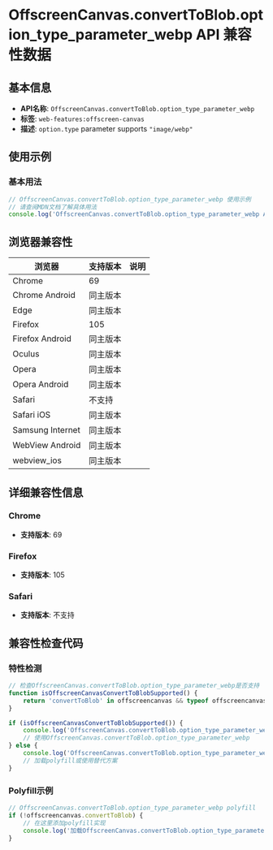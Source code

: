 # OffscreenCanvas.convertToBlob.option_type_parameter_webp API 兼容性数据

## 基本信息

- **API名称**: `OffscreenCanvas.convertToBlob.option_type_parameter_webp`
- **标签**: `web-features:offscreen-canvas`
- **描述**: `option.type` parameter supports `"image/webp"`

## 使用示例

### 基本用法

```javascript
// OffscreenCanvas.convertToBlob.option_type_parameter_webp 使用示例
// 请查阅MDN文档了解具体用法
console.log('OffscreenCanvas.convertToBlob.option_type_parameter_webp API');
```

## 浏览器兼容性

| 浏览器 | 支持版本 | 说明 |
|--------|----------|------|
| Chrome | 69 |  |
| Chrome Android | 同主版本 |  |
| Edge | 同主版本 |  |
| Firefox | 105 |  |
| Firefox Android | 同主版本 |  |
| Oculus | 同主版本 |  |
| Opera | 同主版本 |  |
| Opera Android | 同主版本 |  |
| Safari | 不支持 |  |
| Safari iOS | 同主版本 |  |
| Samsung Internet | 同主版本 |  |
| WebView Android | 同主版本 |  |
| webview_ios | 同主版本 |  |

## 详细兼容性信息

### Chrome

- **支持版本**: 69

### Firefox

- **支持版本**: 105

### Safari

- **支持版本**: 不支持

## 兼容性检查代码

### 特性检测

```javascript
// 检查OffscreenCanvas.convertToBlob.option_type_parameter_webp是否支持
function isOffscreenCanvasConvertToBlobSupported() {
    return 'convertToBlob' in offscreencanvas && typeof offscreencanvas.convertToBlob === 'function';
}

if (isOffscreenCanvasConvertToBlobSupported()) {
    console.log('OffscreenCanvas.convertToBlob.option_type_parameter_webp 支持');
    // 使用OffscreenCanvas.convertToBlob.option_type_parameter_webp
} else {
    console.log('OffscreenCanvas.convertToBlob.option_type_parameter_webp 不支持，需要polyfill');
    // 加载polyfill或使用替代方案
}
```

### Polyfill示例

```javascript
// OffscreenCanvas.convertToBlob.option_type_parameter_webp polyfill
if (!offscreencanvas.convertToBlob) {
    // 在这里添加polyfill实现
    console.log('加载OffscreenCanvas.convertToBlob.option_type_parameter_webp polyfill');
}
```

